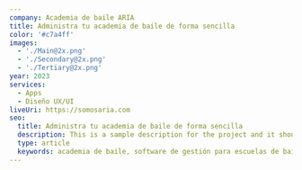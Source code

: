 ```yaml
---
company: Academia de baile ARIA
title: Administra tu academia de baile de forma sencilla
color: '#c7a4ff'
images:
  - './Main@2x.png'
  - './Secondary@2x.png'
  - './Tertiary@2x.png'
year: 2023
services:
  - Apps
  - Diseño UX/UI
liveUri: https://somosaria.com
seo:
  title: Administra tu academia de baile de forma sencilla
  description: This is a sample description for the project and it should be updated later with the real one.
  type: article
  keywords: academia de baile, software de gestión para escuelas de baile, programa gestion academia baile, software academia baile, software para academia de danza
---
```

